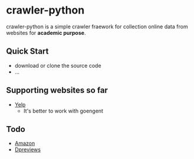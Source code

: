 crawler-python
==============

crawler-python is a simple crawler fraework for collection online data from websites for **academic purpose**.

## Quick Start

* download or clone the source code
* ...

## Supporting websites so far

* [Yelp](http://www.yelp.com)
  + It's better to work with goengent

## Todo

* [Amazon](http://www.amazon.com)
* [Dpreviews](http://www.dpreview.com)
